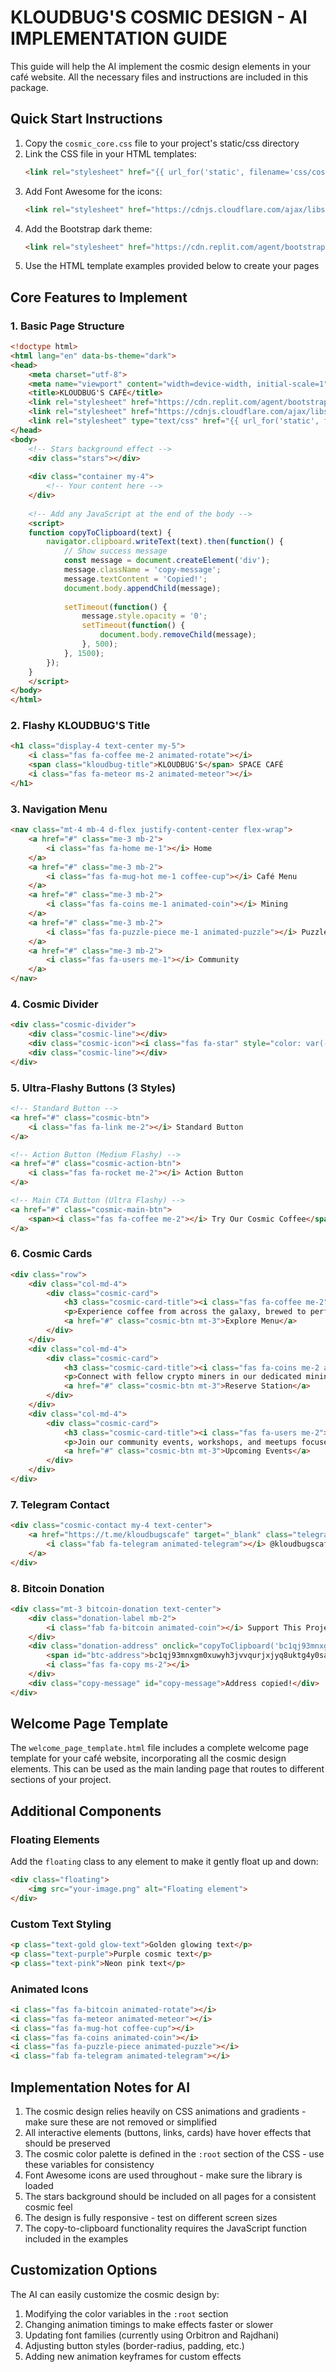 # KLOUDBUG'S COSMIC DESIGN - AI IMPLEMENTATION GUIDE

This guide will help the AI implement the cosmic design elements in your café website. All the necessary files and instructions are included in this package.

## Quick Start Instructions

1. Copy the `cosmic_core.css` file to your project's static/css directory
2. Link the CSS file in your HTML templates:
   ```html
   <link rel="stylesheet" href="{{ url_for('static', filename='css/cosmic_core.css') }}">
   ```
3. Add Font Awesome for the icons:
   ```html
   <link rel="stylesheet" href="https://cdnjs.cloudflare.com/ajax/libs/font-awesome/6.4.0/css/all.min.css">
   ```
4. Add the Bootstrap dark theme:
   ```html
   <link rel="stylesheet" href="https://cdn.replit.com/agent/bootstrap-agent-dark-theme.min.css">
   ```
5. Use the HTML template examples provided below to create your pages

## Core Features to Implement

### 1. Basic Page Structure

```html
<!doctype html>
<html lang="en" data-bs-theme="dark">
<head>
    <meta charset="utf-8">
    <meta name="viewport" content="width=device-width, initial-scale=1">
    <title>KLOUDBUG'S CAFÉ</title>
    <link rel="stylesheet" href="https://cdn.replit.com/agent/bootstrap-agent-dark-theme.min.css">
    <link rel="stylesheet" href="https://cdnjs.cloudflare.com/ajax/libs/font-awesome/6.4.0/css/all.min.css">
    <link rel="stylesheet" type="text/css" href="{{ url_for('static', filename='css/cosmic_core.css') }}">
</head>
<body>
    <!-- Stars background effect -->
    <div class="stars"></div>
    
    <div class="container my-4">
        <!-- Your content here -->
    </div>
    
    <!-- Add any JavaScript at the end of the body -->
    <script>
    function copyToClipboard(text) {
        navigator.clipboard.writeText(text).then(function() {
            // Show success message
            const message = document.createElement('div');
            message.className = 'copy-message';
            message.textContent = 'Copied!';
            document.body.appendChild(message);
            
            setTimeout(function() {
                message.style.opacity = '0';
                setTimeout(function() {
                    document.body.removeChild(message);
                }, 500);
            }, 1500);
        });
    }
    </script>
</body>
</html>
```

### 2. Flashy KLOUDBUG'S Title

```html
<h1 class="display-4 text-center my-5">
    <i class="fas fa-coffee me-2 animated-rotate"></i>
    <span class="kloudbug-title">KLOUDBUG'S</span> SPACE CAFÉ
    <i class="fas fa-meteor ms-2 animated-meteor"></i>
</h1>
```

### 3. Navigation Menu

```html
<nav class="mt-4 mb-4 d-flex justify-content-center flex-wrap">
    <a href="#" class="me-3 mb-2">
        <i class="fas fa-home me-1"></i> Home
    </a>
    <a href="#" class="me-3 mb-2">
        <i class="fas fa-mug-hot me-1 coffee-cup"></i> Café Menu
    </a>
    <a href="#" class="me-3 mb-2">
        <i class="fas fa-coins me-1 animated-coin"></i> Mining
    </a>
    <a href="#" class="me-3 mb-2">
        <i class="fas fa-puzzle-piece me-1 animated-puzzle"></i> Puzzles
    </a>
    <a href="#" class="me-3 mb-2">
        <i class="fas fa-users me-1"></i> Community
    </a>
</nav>
```

### 4. Cosmic Divider

```html
<div class="cosmic-divider">
    <div class="cosmic-line"></div>
    <div class="cosmic-icon"><i class="fas fa-star" style="color: var(--cyber-gold);"></i></div>
    <div class="cosmic-line"></div>
</div>
```

### 5. Ultra-Flashy Buttons (3 Styles)

```html
<!-- Standard Button -->
<a href="#" class="cosmic-btn">
    <i class="fas fa-link me-2"></i> Standard Button
</a>

<!-- Action Button (Medium Flashy) -->
<a href="#" class="cosmic-action-btn">
    <i class="fas fa-rocket me-2"></i> Action Button
</a>

<!-- Main CTA Button (Ultra Flashy) -->
<a href="#" class="cosmic-main-btn">
    <span><i class="fas fa-coffee me-2"></i> Try Our Cosmic Coffee</span>
</a>
```

### 6. Cosmic Cards

```html
<div class="row">
    <div class="col-md-4">
        <div class="cosmic-card">
            <h3 class="cosmic-card-title"><i class="fas fa-coffee me-2"></i> Stellar Brews</h3>
            <p>Experience coffee from across the galaxy, brewed to perfection using our advanced cosmic techniques.</p>
            <a href="#" class="cosmic-btn mt-3">Explore Menu</a>
        </div>
    </div>
    <div class="col-md-4">
        <div class="cosmic-card">
            <h3 class="cosmic-card-title"><i class="fas fa-coins me-2 animated-coin"></i> Mining Hub</h3>
            <p>Connect with fellow crypto miners in our dedicated mining hub with high-speed internet and power.</p>
            <a href="#" class="cosmic-btn mt-3">Reserve Station</a>
        </div>
    </div>
    <div class="col-md-4">
        <div class="cosmic-card">
            <h3 class="cosmic-card-title"><i class="fas fa-users me-2"></i> Community</h3>
            <p>Join our community events, workshops, and meetups focused on cryptocurrency and blockchain.</p>
            <a href="#" class="cosmic-btn mt-3">Upcoming Events</a>
        </div>
    </div>
</div>
```

### 7. Telegram Contact

```html
<div class="cosmic-contact my-4 text-center">
    <a href="https://t.me/kloudbugscafe" target="_blank" class="telegram-link">
        <i class="fab fa-telegram animated-telegram"></i> @kloudbugscafe
    </a>
</div>
```

### 8. Bitcoin Donation

```html
<div class="mt-3 bitcoin-donation text-center">
    <div class="donation-label mb-2">
        <i class="fab fa-bitcoin animated-coin"></i> Support This Project
    </div>
    <div class="donation-address" onclick="copyToClipboard('bc1qj93mnxgm0xuwyh3jvvqurjxjyq8uktg4y0sad6')">
        <span id="btc-address">bc1qj93mnxgm0xuwyh3jvvqurjxjyq8uktg4y0sad6</span>
        <i class="fas fa-copy ms-2"></i>
    </div>
    <div class="copy-message" id="copy-message">Address copied!</div>
</div>
```

## Welcome Page Template

The `welcome_page_template.html` file includes a complete welcome page template for your café website, incorporating all the cosmic design elements. This can be used as the main landing page that routes to different sections of your project.

## Additional Components

### Floating Elements

Add the `floating` class to any element to make it gently float up and down:

```html
<div class="floating">
    <img src="your-image.png" alt="Floating element">
</div>
```

### Custom Text Styling

```html
<p class="text-gold glow-text">Golden glowing text</p>
<p class="text-purple">Purple cosmic text</p>
<p class="text-pink">Neon pink text</p>
```

### Animated Icons

```html
<i class="fas fa-bitcoin animated-rotate"></i>
<i class="fas fa-meteor animated-meteor"></i>
<i class="fas fa-mug-hot coffee-cup"></i>
<i class="fas fa-coins animated-coin"></i>
<i class="fas fa-puzzle-piece animated-puzzle"></i>
<i class="fab fa-telegram animated-telegram"></i>
```

## Implementation Notes for AI

1. The cosmic design relies heavily on CSS animations and gradients - make sure these are not removed or simplified
2. All interactive elements (buttons, links, cards) have hover effects that should be preserved
3. The cosmic color palette is defined in the `:root` section of the CSS - use these variables for consistency
4. Font Awesome icons are used throughout - make sure the library is loaded
5. The stars background should be included on all pages for a consistent cosmic feel
6. The design is fully responsive - test on different screen sizes
7. The copy-to-clipboard functionality requires the JavaScript function included in the examples

## Customization Options

The AI can easily customize the cosmic design by:

1. Modifying the color variables in the `:root` section
2. Changing animation timings to make effects faster or slower
3. Updating font families (currently using Orbitron and Rajdhani)
4. Adjusting button styles (border-radius, padding, etc.)
5. Adding new animation keyframes for custom effects